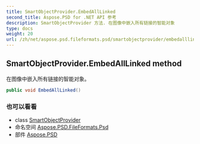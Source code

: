 ```yaml
---
title: SmartObjectProvider.EmbedAllLinked
second_title: Aspose.PSD for .NET API 参考
description: SmartObjectProvider 方法. 在图像中嵌入所有链接的智能对象
type: docs
weight: 20
url: /zh/net/aspose.psd.fileformats.psd/smartobjectprovider/embedalllinked/
---
```

## SmartObjectProvider.EmbedAllLinked method

在图像中嵌入所有链接的智能对象。

```csharp
public void EmbedAllLinked()
```

### 也可以看看

* class [SmartObjectProvider](../)
* 命名空间 [Aspose.PSD.FileFormats.Psd](../../smartobjectprovider/)
* 部件 [Aspose.PSD](../../../)


